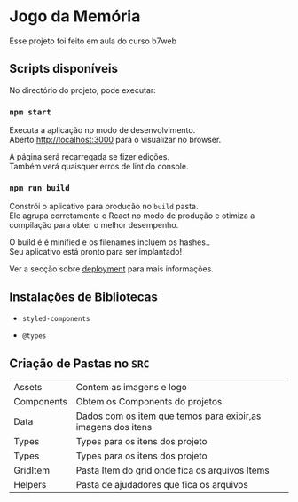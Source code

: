 # Jogo da Memória

Esse projeto foi feito em aula do curso b7web

## Scripts disponíveis

No directório do projeto, pode executar:

### `npm start`

Executa a aplicação no modo de desenvolvimento.\
Aberto [http://localhost:3000](http://localhost:3000) para o visualizar no browser.

A página será recarregada se fizer edições.\
Também verá quaisquer erros de lint do console.


### `npm run build`

Constrói o aplicativo para produção no `build` pasta.\
Ele agrupa corretamente o React no modo de produção e otimiza a compilação para obter o melhor desempenho.

O build é  é minified  e os filenames incluem os hashes..\
Seu aplicativo está pronto para ser implantado!



Ver a secção sobre [deployment](https://facebook.github.io/create-react-app/docs/deployment) para mais informações.

## Instalações de Bibliotecas

- `styled-components`

- ` @types `

## Criação de Pastas no `SRC`
<table>
 <tr>
 <td>Assets</td>
 <td>Contem as imagens e logo</td>
 </tr>
  <tr>
 <td>Components</td>
 <td>Obtem os Components do projetos</td>
 </tr>
  <tr>
 <td>Data</td>
 <td>Dados com os item que temos para exibir,as imagens dos itens</td>
 </tr>
  <tr>
 <td>Types</td>
 <td>Types para os itens dos projeto</td>
 </tr>
  <tr>
 <td>Types</td>
 <td>Types para os itens dos projeto</td>
 </tr>
  <tr>
 <td>GridItem</td>
 <td>Pasta Item do grid onde fica os arquivos Items</td>
 </tr>
  <tr>
 <td>Helpers</td>
 <td>Pasta de ajudadores que fica os arquivos</td>
 </tr>
</table>


